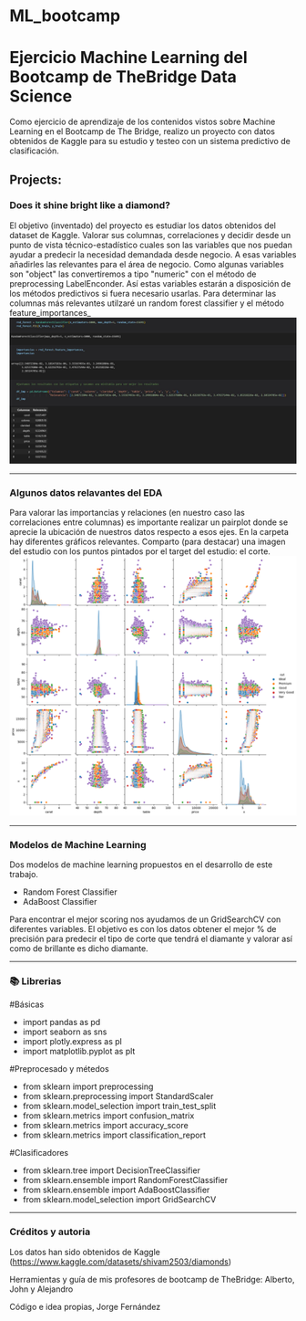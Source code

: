 # ML_bootcamp

# Ejercicio Machine Learning del Bootcamp de TheBridge Data Science
 
Como ejercicio de aprendizaje de los contenidos vistos sobre Machine Learning en el Bootcamp de The Bridge, realizo un proyecto con datos obtenidos de Kaggle para su estudio y testeo con un sistema predictivo de clasificación.


## Projects:

###  Does it shine bright like a diamond?

El objetivo (inventado) del proyecto es estudiar los datos obtenidos del dataset de Kaggle. Valorar sus columnas, correlaciones y decidir desde un punto de vista técnico-estadístico cuales son las variables que nos puedan ayudar a predecir la necesidad demandada desde negocio. A esas variables añadirles las relevantes para el área de negocio.
Como algunas variables son "object" las convertiremos a tipo "numeric" con el método de preprocessing LabelEnconder. Así estas variables estarán a disposición de los métodos predictivos si fuera necesario usarlas.
Para determinar las columnas más relevantes utilzaré un random forest classifier y el método feature_importances_
![image](https://github.com/jorgeirish/ML_bootcamp/blob/550220057e34389fde32dd9ac73e20cdf39d5670/feature_importances_.JPG?raw=true])

---
 
### Algunos datos relavantes del EDA
 
 Para valorar las importancias y relaciones (en nuestro caso las correlaciones entre columnas) es importante realizar un pairplot donde se aprecie la ubicación de nuestros datos respecto a esos ejes. En la carpeta hay diferentes gráficos relevantes.
 Comparto (para destacar) una imagen del estudio con los puntos pintados por el target del estudio: el corte.
 ![image](https://github.com/jorgeirish/ML_bootcamp/blob/66b07a0c352f5e72225ba67e8b08ca9cca469963/pairplot.png?raw=true])
 
---
 
### Modelos de Machine Learning

Dos modelos de machine learning propuestos en el desarrollo de este trabajo.
* Random Forest Classifier
* AdaBoost Classifier

Para encontrar el mejor scoring nos ayudamos de un GridSearchCV con diferentes variables. El objetivo es con los datos obtener el mejor % de precisión para predecir el tipo de corte que tendrá el diamante y valorar así como de brillante es dicho diamante.

---

### :books: Librerias 

#Básicas

* import pandas as pd
* import seaborn as sns
* import plotly.express as pl
* import matplotlib.pyplot as plt


#Preprocesado y métedos

* from sklearn import preprocessing
* from sklearn.preprocessing import StandardScaler
* from sklearn.model_selection import train_test_split
* from sklearn.metrics import confusion_matrix
* from sklearn.metrics import accuracy_score
* from sklearn.metrics import classification_report

#Clasificadores

* from sklearn.tree import DecisionTreeClassifier
* from sklearn.ensemble import RandomForestClassifier
* from sklearn.ensemble import AdaBoostClassifier
* from sklearn.model_selection import GridSearchCV

---

### Créditos y autoria

Los datos han sido obtenidos de Kaggle (https://www.kaggle.com/datasets/shivam2503/diamonds)

Herramientas y guía de mis profesores de bootcamp de TheBridge: Alberto, John y Alejandro

Código e idea propias, Jorge Fernández
